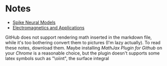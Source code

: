 # Notes

- [Spike Neural Models](./Spike%20Neural%20Models.md)
- [Electromagnetics and Applications](Electromagnetics%20and%20Applications.md)

GitHub does not support rendering math inserted in the markdown file, while it's too bothering convert them to pictures (I'm lazy actually). 
To read these notes, download them. Maybe installing *MathJax Plugin for Github* on your *Chrome* is a reasonable choice, but the plugin doesn't supports some latex symbols such as "\oiint", the surface integral
<!--stackedit_data:
eyJoaXN0b3J5IjpbMTEwODk1NTg0NCwxMzk1Mjk4NTEzLDEzOT
UyOTg1MTMsLTc2ODI5ODgwM119
-->